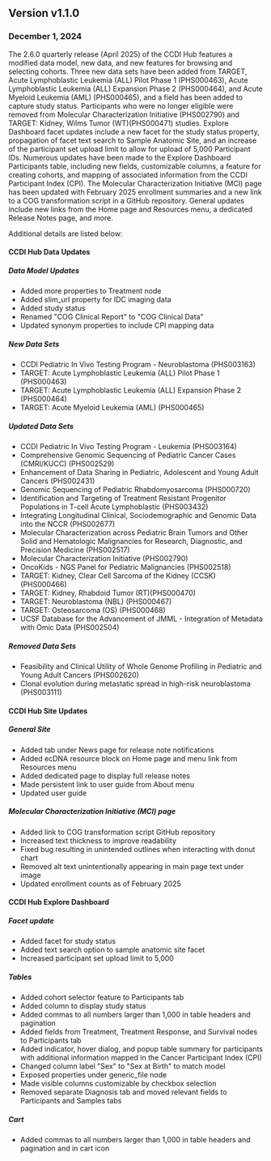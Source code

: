 ## Version v1.1.0
### December 1, 2024
The 2.6.0 quarterly release (April 2025) of the CCDI Hub features a modified data model, new data, and new features for browsing and selecting cohorts. Three new data sets have been added from TARGET, Acute Lymphoblastic Leukemia (ALL) Pilot Phase 1 (PHS000463), Acute Lymphoblastic Leukemia (ALL) Expansion Phase 2 (PHS000464), and Acute Myeloid Leukemia (AML) (PHS000465), and a field has been added to capture study status. Participants who were no longer eligible were removed from Molecular Characterization Initiative (PHS002790) and TARGET: Kidney, Wilms Tumor (WT)(PHS000471) studies. Explore Dashboard facet updates include a new facet for the study status property, propagation of facet text search to Sample Anatomic Site, and an increase of the participant set upload limit to allow for upload of 5,000 Participant IDs. Numerous updates have been made to the Explore Dashboard Participants table, including new fields, customizable columns, a feature for creating cohorts, and mapping of associated information from the CCDI Participant Index (CPI). The Molecular Characterization Initiative (MCI) page has been updated with February 2025 enrollment summaries and a new link to a COG transformation script in a GitHub repository. General updates include new links from the Home page and Resources menu, a dedicated Release Notes page, and more.

Additional details are listed below:

#### CCDI Hub Data Updates

##### Data Model Updates
- Added more properties to Treatment node  
- Added slim_url property for IDC imaging data
- Added study status
- Renamed &quot;COG Clinical Report&quot; to &quot;COG Clinical Data&quot;
- Updated synonym properties to include CPI mapping data

##### New Data Sets
- CCDI Pediatric In Vivo Testing Program - Neuroblastoma (PHS003163)
- TARGET: Acute Lymphoblastic Leukemia (ALL) Pilot Phase 1 (PHS000463)
- TARGET: Acute Lymphoblastic Leukemia (ALL) Expansion Phase 2 (PHS000464)
- TARGET: Acute Myeloid Leukemia (AML) (PHS000465)

##### Updated Data Sets
- CCDI Pediatric In Vivo Testing Program - Leukemia (PHS003164)
- Comprehensive Genomic Sequencing of Pediatric Cancer Cases (CMRI/KUCC) (PHS002529)
- Enhancement of Data Sharing in Pediatric, Adolescent and Young Adult Cancers (PHS002431)
- Genomic Sequencing of Pediatric Rhabdomyosarcoma (PHS000720)
- Identification and Targeting of Treatment Resistant Progenitor Populations in T-cell Acute Lymphoblastic (PHS003432)
- Integrating Longitudinal Clinical, Sociodemographic and Genomic Data into the NCCR (PHS002677)
- Molecular Characterization across Pediatric Brain Tumors and Other Solid and Hematologic Malignancies for Research, Diagnostic, and Precision Medicine (PHS002517)
- Molecular Characterization Initiative (PHS002790)
- OncoKids - NGS Panel for Pediatric Malignancies (PHS002518)
- TARGET: Kidney, Clear Cell Sarcoma of the Kidney (CCSK) (PHS000466)
- TARGET: Kidney, Rhabdoid Tumor (RT)(PHS000470)
- TARGET: Neuroblastoma (NBL) (PHS000467)
- TARGET: Osteosarcoma (OS) (PHS000468)
- UCSF Database for the Advancement of JMML - Integration of Metadata with Omic Data (PHS002504)

##### Removed Data Sets
- Feasibility and Clinical Utility of Whole Genome Profiling in Pediatric and Young Adult Cancers (PHS002620)
- Clonal evolution during metastatic spread in high-risk neuroblastoma (PHS003111)

#### CCDI Hub Site Updates
##### General Site
- Added tab under News page for release note notifications
- Added ecDNA resource block on Home page and menu link from Resources menu
- Added dedicated page to display full release notes
- Made persistent link to user guide from About menu
- Updated user guide

##### Molecular Characterization Initiative (MCI) page
- Added link to COG transformation script GitHub repository
- Increased text thickness to improve readability
- Fixed bug resulting in unintended outlines when interacting with donut chart
- Removed alt text unintentionally appearing in main page text under image
- Updated enrollment counts as of February 2025

#### CCDI Hub Explore Dashboard
##### Facet update
- Added facet for study status
- Added text search option to sample anatomic site facet
- Increased participant set upload limit to 5,000

##### Tables
- Added cohort selector feature to Participants tab
- Added column to display study status
- Added commas to all numbers larger than 1,000 in table headers and pagination
- Added fields from Treatment, Treatment Response, and Survival nodes to Participants tab
- Added indicator, hover dialog, and popup table summary for participants with additional information mapped in the Cancer Participant Index (CPI)
- Changed column label &quot;Sex&quot; to &quot;Sex at Birth&quot; to match model
- Exposed properties under generic_file node
- Made visible columns customizable by checkbox selection
- Removed separate Diagnosis tab and moved relevant fields to Participants and Samples tabs

##### Cart
- Added commas to all numbers larger than 1,000 in table headers and pagination and in cart icon
